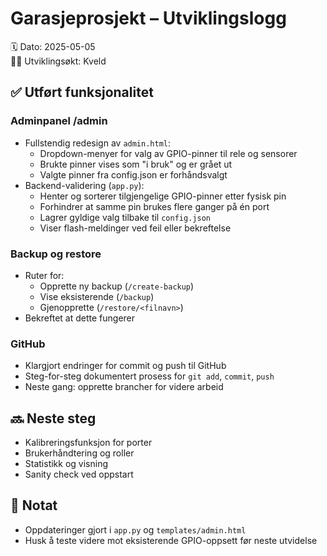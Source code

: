 
# Garasjeprosjekt – Utviklingslogg

🗓️ Dato: 2025-05-05  
🧑‍💻 Utviklingsøkt: Kveld

## ✅ Utført funksjonalitet

### Adminpanel /admin
- Fullstendig redesign av `admin.html`:
  - Dropdown-menyer for valg av GPIO-pinner til rele og sensorer
  - Brukte pinner vises som "i bruk" og er grået ut
  - Valgte pinner fra config.json er forhåndsvalgt
- Backend-validering (`app.py`):
  - Henter og sorterer tilgjengelige GPIO-pinner etter fysisk pin
  - Forhindrer at samme pin brukes flere ganger på én port
  - Lagrer gyldige valg tilbake til `config.json`
  - Viser flash-meldinger ved feil eller bekreftelse

### Backup og restore
- Ruter for:
  - Opprette ny backup (`/create-backup`)
  - Vise eksisterende (`/backup`)
  - Gjenopprette (`/restore/<filnavn>`)
- Bekreftet at dette fungerer

### GitHub
- Klargjort endringer for commit og push til GitHub
- Steg-for-steg dokumentert prosess for `git add`, `commit`, `push`
- Neste gang: opprette brancher for videre arbeid

## 🔜 Neste steg

- Kalibreringsfunksjon for porter
- Brukerhåndtering og roller
- Statistikk og visning
- Sanity check ved oppstart

## 🧠 Notat
- Oppdateringer gjort i `app.py` og `templates/admin.html`
- Husk å teste videre mot eksisterende GPIO-oppsett før neste utvidelse

